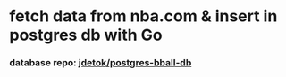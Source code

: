 # fetch data from nba.com & insert in postgres db with Go
### database repo: [jdetok/postgres-bball-db](https://github.com/jdetok/postgres-bball-db)
